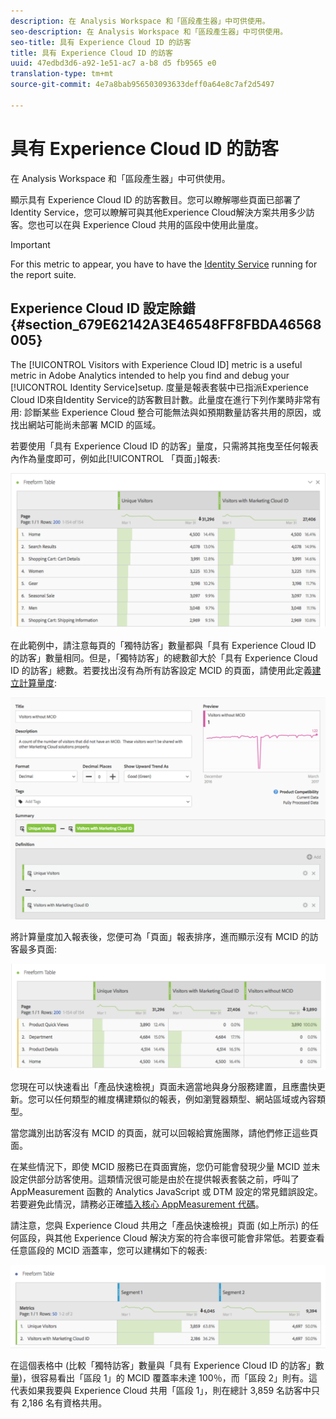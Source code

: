 ```yaml
---
description: 在 Analysis Workspace 和「區段產生器」中可供使用。
seo-description: 在 Analysis Workspace 和「區段產生器」中可供使用。
seo-title: 具有 Experience Cloud ID 的訪客
title: 具有 Experience Cloud ID 的訪客
uuid: 47edbd3d6-a92-1e51-ac7 a-b8 d5 fb9565 e0
translation-type: tm+mt
source-git-commit: 4e7a8bab956503093633deff0a64e8c7af2d5497

---
```



# 具有 Experience Cloud ID 的訪客

在 Analysis Workspace 和「區段產生器」中可供使用。

顯示具有 Experience Cloud ID 的訪客數目。您可以瞭解哪些頁面已部署了Identity Service，您可以瞭解可與其他Experience Cloud解決方案共用多少訪客。您也可以在與 Experience Cloud 共用的區段中使用此量度。

>[!IMPORTANT]
>
>For this metric to appear, you have to have the [Identity Service](https://marketing.adobe.com/resources/help/en_US/mcvid/) running for the report suite.

## Experience Cloud ID 設定除錯 {#section_679E62142A3E46548FF8FBDA46568005}

The [!UICONTROL Visitors with Experience Cloud ID] metric is a useful metric in Adobe Analytics intended to help you find and debug your [!UICONTROL Identity Service]setup. 度量是報表套裝中已指派Experience Cloud ID來自Identity Service的訪客數目計數。此量度在進行下列作業時非常有用: 診斷某些 Experience Cloud 整合可能無法與如預期數量訪客共用的原因，或找出網站可能尚未部署 MCID 的區域。

若要使用「具有 Experience Cloud ID 的訪客」量度，只需將其拖曳至任何報表內作為量度即可，例如此[!UICONTROL 「頁面」]報表:

![](assets/metric-mcvid1.png)

在此範例中，請注意每頁的「獨特訪客」數量都與「具有 Experience Cloud ID 的訪客」數量相同。但是，「獨特訪客」的總數卻大於「具有 Experience Cloud ID 的訪客」總數。若要找出沒有為所有訪客設定 MCID 的頁面，請使用此定義[建立計算量度](https://marketing.adobe.com/resources/help/en_US/analytics/calcmetrics/cm_build_metrics.html):

![](assets/metric-mcvid2.png)

將計算量度加入報表後，您便可為「頁面」報表排序，進而顯示沒有 MCID 的訪客最多頁面:

![](assets/metric-mcvid3.png)

您現在可以快速看出「產品快速檢視」頁面未適當地與身分服務建置，且應盡快更新。您可以任何類型的維度構建類似的報表，例如瀏覽器類型、網站區域或內容類型。

當您識別出訪客沒有 MCID 的頁面，就可以回報給實施團隊，請他們修正這些頁面。

在某些情況下，即使 MCID 服務已在頁面實施，您仍可能會發現少量 MCID 並未設定供部分訪客使用。這類情況很可能是由於在提供報表套裝之前，呼叫了 AppMeasurement 函數的 Analytics JavaScript 或 DTM 設定的常見錯誤設定。若要避免此情況，請務必正確[插入核心 AppMeasurement 代碼](https://marketing.adobe.com/resources/help/en_US/sc/implement/dtm/t_appmeasurement-code.html)。

請注意，您與 Experience Cloud 共用之「產品快速檢視」頁面 (如上所示) 的任何區段，與其他 Experience Cloud 解決方案的符合率很可能會非常低。若要查看任意區段的 MCID 涵蓋率，您可以建構如下的報表:

![](assets/metric-mcvid4.png)

在這個表格中 (比較「獨特訪客」數量與「具有 Experience Cloud ID 的訪客」數量)，很容易看出「區段 1」的 MCID 覆蓋率未達 100％，而「區段 2」則有。這代表如果我要與 Experience Cloud 共用「區段 1」，則在總計 3,859 名訪客中只有 2,186 名有資格共用。
